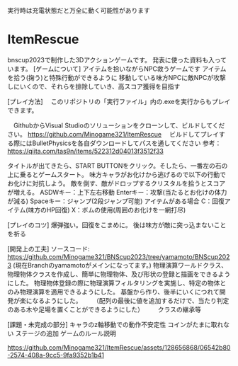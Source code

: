 実行時は充電状態だと万全に動く可能性があります




# ItemRescue
bnscup2023で制作した3Dアクションゲームです。
発表に使った資料も入っています。
[ゲームについて]
 アイテムを拾いながらNPC救うゲームです
 アイテムを拾う(掬う)と特殊行動ができるように
 移動している味方NPCに敵NPCが攻撃しにいくので、それらを排除していき、高スコア獲得を目指す


[プレイ方法]
　このリポジトリの「実行ファイル」内の.exeを実行からもプレイできます。

　GithubからVisual Studioのソリューションをクローンして、ビルドしてください。
		https://github.com/Minogame321/ItemRescue
		　ビルドしてプレイする際にはBulletPhysicsを各自ダウンロードしてパスを通してください
  			参考：https://qiita.com/tas9n/items/522312d04013f3512f33
  		



タイトルが出てきたら、START BUTTONをクリック。そしたら、一番左の石の上に乗るとゲームスタート。
味方キャラがお化けから逃げるので以下の行動でお化けに対抗しよう。
敵を倒す、敵がドロップするクリスタルを拾うとスコアが増える。
	ASDWキー：上下左右移動
	Enterキー：攻撃(当たるとお化けの体力が減る)
	Spaceキー：ジャンプ(2段ジャンプ可能)
	アイテムがある場合
		C：回復アイテム(味方のHP回復)
		X：ボムの使用(周囲のお化けを一網打尽)

[プレイのコツ]
爆弾強い。回復をこまめに。
後は味方が敵に突っ込まないことを祈る

[開発上の工夫]
 ソースコード: https://github.com/Minogame321/BNScup2023/tree/yamamoto/BNScup2023 
(現在Branchのyamamotoがメインになってます。)
	物理演算ワールドクラス、物理物体クラスを作成し、簡単に物理物体、及び形状の登録と描画をできるようにした。
	物理物体登録の際に物理演算フィルタリングを実施し、特定の物体とのみ物理演算を適用できるようにした。
 基盤から作り、後半にいくにつれて開発が楽になるようにした。
　　（配列の最後に値を追加するだけで、当たり判定のある木や足場を置くことができるようにした）
　　クラスの継承等

[課題・未完成の部分]
	キャラのz軸移動での動作不安定性
	コインがたまに取れない
	ステージの追加
	ゲームのルール説明



https://github.com/Minogame321/ItemRescue/assets/128656868/06542b80-2574-408a-9cc5-9fa9352b1b41


